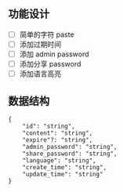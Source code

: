 ## 功能设计

- [ ] 简单的字符 paste
- [ ] 添加过期时间
- [ ] 添加 admin password
- [ ] 添加分享 password
- [ ] 添加语言高亮

## 数据结构

```
{
    "id": "string",
    "content": "string",
    "expire"?: "string",
    "admin_password": "string",
    "share_password": "string",
    "language": "string",
    "create_time": "string",
    "update_time": "string"
}
```
